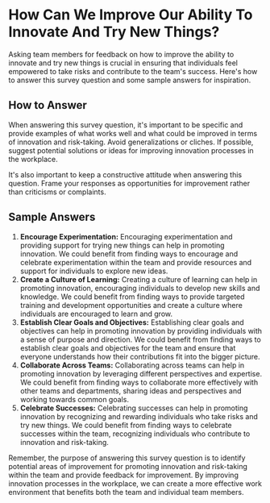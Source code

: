 How Can We Improve Our Ability To Innovate And Try New Things?
=====================================================================================

Asking team members for feedback on how to improve the ability to innovate and try new things is crucial in ensuring that individuals feel empowered to take risks and contribute to the team's success. Here's how to answer this survey question and some sample answers for inspiration.

How to Answer
-------------

When answering this survey question, it's important to be specific and provide examples of what works well and what could be improved in terms of innovation and risk-taking. Avoid generalizations or cliches. If possible, suggest potential solutions or ideas for improving innovation processes in the workplace.

It's also important to keep a constructive attitude when answering this question. Frame your responses as opportunities for improvement rather than criticisms or complaints.

Sample Answers
--------------

1. **Encourage Experimentation:** Encouraging experimentation and providing support for trying new things can help in promoting innovation. We could benefit from finding ways to encourage and celebrate experimentation within the team and provide resources and support for individuals to explore new ideas.
2. **Create a Culture of Learning:** Creating a culture of learning can help in promoting innovation, encouraging individuals to develop new skills and knowledge. We could benefit from finding ways to provide targeted training and development opportunities and create a culture where individuals are encouraged to learn and grow.
3. **Establish Clear Goals and Objectives:** Establishing clear goals and objectives can help in promoting innovation by providing individuals with a sense of purpose and direction. We could benefit from finding ways to establish clear goals and objectives for the team and ensure that everyone understands how their contributions fit into the bigger picture.
4. **Collaborate Across Teams:** Collaborating across teams can help in promoting innovation by leveraging different perspectives and expertise. We could benefit from finding ways to collaborate more effectively with other teams and departments, sharing ideas and perspectives and working towards common goals.
5. **Celebrate Successes:** Celebrating successes can help in promoting innovation by recognizing and rewarding individuals who take risks and try new things. We could benefit from finding ways to celebrate successes within the team, recognizing individuals who contribute to innovation and risk-taking.

Remember, the purpose of answering this survey question is to identify potential areas of improvement for promoting innovation and risk-taking within the team and provide feedback for improvement. By improving innovation processes in the workplace, we can create a more effective work environment that benefits both the team and individual team members.
